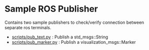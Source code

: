 # Sample ROS Publisher

Contains two sample publishers to check/verify connection between separate ros terminals.

- [scripts/pub_text.py](scripts/pub_text.py) : Publish a std_msgs::String
- [scripts/pub_marker.py](scripts/pub_marker.py) : Publish a visualization_msgs::Marker
